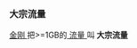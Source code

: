 

### 大宗流量
[ 金刚 ](https://github.com/a2zitpro/web/blob/master/LadderFree/kkDictionary/Atozitpro.md)把>=1GB的[ 流量 ](https://github.com/a2zitpro/web/blob/master/LadderFree/kkDictionary/KKDataTraffic.md)叫<strong> 大宗流量 </strong>
